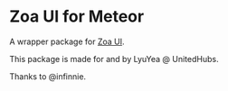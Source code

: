 Zoa UI for Meteor
=================

A wrapper package for [Zoa UI](http://infinnie.github.io/zoaui/).

This package is made for and by LyuYea @ UnitedHubs.

Thanks to @infinnie.
